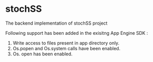 stochSS
=======

The backend implementation of stochSS project

Following support has been added in the exisitng App Engine SDK :

1. Write access to files present in app directory only.
2. Os.popen and Os.system calls have been enabled.
3. Os. open has been enabled.
